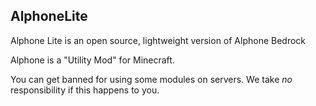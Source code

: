 ## AlphoneLite

Alphone Lite is an open source, lightweight version of Alphone Bedrock

Alphone is a "Utility Mod" for Minecraft.

You can get banned for using some modules on servers. We take *no* responsibility if this happens to you.